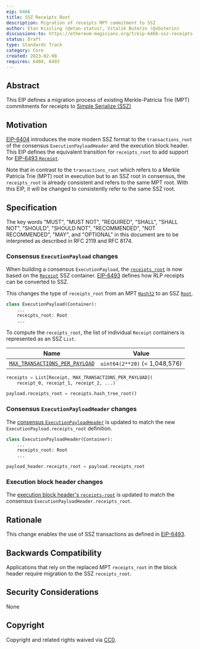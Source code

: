 ```yaml
---
eip: 6466
title: SSZ Receipts Root
description: Migration of receipts MPT commitment to SSZ
author: Etan Kissling (@etan-status), Vitalik Buterin (@vbuterin)
discussions-to: https://ethereum-magicians.org/t/eip-6466-ssz-receipts-root/12884
status: Draft
type: Standards Track
category: Core
created: 2023-02-08
requires: 6404, 6493
---
```


## Abstract

This EIP defines a migration process of existing Merkle-Patricia Trie (MPT) commitments for receipts to [Simple Serialize (SSZ)](https://github.com/ethereum/consensus-specs/blob/ef434e87165e9a4c82a99f54ffd4974ae113f732/ssz/simple-serialize.md)

## Motivation

[EIP-6404](./eip-6404.md) introduces the more modern SSZ format to the `transactions_root` of the consensus `ExecutionPayloadHeader` and the execution block header. This EIP defines the equivalent transition for `receipts_root` to add support for [EIP-6493 `Receipt`](./eip-6493.md).

Note that in contrast to the `transactions_root` which refers to a Merkle Patricia Trie (MPT) root in execution but to an SSZ root in consensus, the `receipts_root` is already consistent and refers to the same MPT root. With this EIP, it will be changed to consistently refer to the same SSZ root.

## Specification

The key words "MUST", "MUST NOT", "REQUIRED", "SHALL", "SHALL NOT", "SHOULD", "SHOULD NOT", "RECOMMENDED", "NOT RECOMMENDED", "MAY", and "OPTIONAL" in this document are to be interpreted as described in RFC 2119 and RFC 8174.

### Consensus `ExecutionPayload` changes

When building a consensus `ExecutionPayload`, the [`receipts_root`](https://github.com/ethereum/consensus-specs/blob/ef434e87165e9a4c82a99f54ffd4974ae113f732/specs/capella/beacon-chain.md#executionpayload) is now based on the [`Receipt`](./eip-6493.md) SSZ container. [EIP-6493](./eip-6493.md) defines how RLP receipts can be converted to SSZ.

This changes the type of `receipts_root` from an MPT [`Hash32`](https://github.com/ethereum/consensus-specs/blob/ef434e87165e9a4c82a99f54ffd4974ae113f732/specs/phase0/beacon-chain.md#custom-types) to an SSZ [`Root`](https://github.com/ethereum/consensus-specs/blob/ef434e87165e9a4c82a99f54ffd4974ae113f732/specs/phase0/beacon-chain.md#custom-types).

```python
class ExecutionPayload(Container):
    ...
    receipts_root: Root
    ...
```

To compute the `receipts_root`, the list of individual `Receipt` containers is represented as an SSZ `List`.

| Name | Value |
| - | - |
| [`MAX_TRANSACTIONS_PER_PAYLOAD`](https://github.com/ethereum/consensus-specs/blob/ef434e87165e9a4c82a99f54ffd4974ae113f732/specs/bellatrix/beacon-chain.md#execution) | `uint64(2**20)` (= 1,048,576) |

```python
receipts = List[Receipt, MAX_TRANSACTIONS_PER_PAYLOAD](
    receipt_0, receipt_1, receipt_2, ...)

payload.receipts_root = receipts.hash_tree_root()
```

### Consensus `ExecutionPayloadHeader` changes

The [consensus `ExecutionPayloadHeader`](https://github.com/ethereum/consensus-specs/blob/ef434e87165e9a4c82a99f54ffd4974ae113f732/specs/capella/beacon-chain.md#executionpayloadheader) is updated to match the new `ExecutionPayload.receipts_root` definition.

```python
class ExecutionPayloadHeader(Container):
    ...
    receipts_root: Root
    ...
```

```python
payload_header.receipts_root = payload.receipts_root
```

### Execution block header changes

The [execution block header's `receipts-root`](https://github.com/ethereum/devp2p/blob/6b259a7003b4bfb18365ba690f4b00ba8a26393b/caps/eth.md#block-encoding-and-validity) is updated to match the consensus `ExecutionPayloadHeader.receipts_root`.

## Rationale

This change enables the use of SSZ transactions as defined in [EIP-6493](./eip-6493.md).

## Backwards Compatibility

Applications that rely on the replaced MPT `receipts_root` in the block header require migration to the SSZ `receipts_root`.

## Security Considerations

None

## Copyright

Copyright and related rights waived via [CC0](../LICENSE.md).
